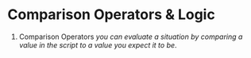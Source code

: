 # Comparison Operators & Logic

1. Comparison Operators
 *you can evaluate a situation by comparing a  value in the script to a value you expect it to be*.
 